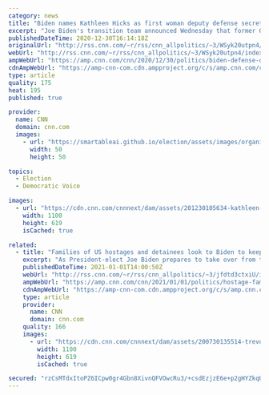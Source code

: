 ```yaml
---
category: news
title: "Biden names Kathleen Hicks as first woman deputy defense secretary"
excerpt: "Joe Biden's transition team announced Wednesday that former Obama Pentagon official Kathleen Hicks is the President-elect's pick to serve as deputy secretary of defense, and she would be the first woman to serve in the role if confirmed by the Senate.\n    \n"
publishedDateTime: 2020-12-30T16:14:18Z
originalUrl: "http://rss.cnn.com/~r/rss/cnn_allpolitics/~3/WSyk20utpn4/index.html"
webUrl: "http://rss.cnn.com/~r/rss/cnn_allpolitics/~3/WSyk20utpn4/index.html"
ampWebUrl: "https://amp.cnn.com/cnn/2020/12/30/politics/biden-defense-department-hicks-kahl/index.html"
cdnAmpWebUrl: "https://amp-cnn-com.cdn.ampproject.org/c/s/amp.cnn.com/cnn/2020/12/30/politics/biden-defense-department-hicks-kahl/index.html"
type: article
quality: 175
heat: 195
published: true

provider:
  name: CNN
  domain: cnn.com
  images:
    - url: "https://smartableai.github.io/election/assets/images/organizations/cnn.com-50x50.jpg"
      width: 50
      height: 50

topics:
  - Election
  - Democratic Voice

images:
  - url: "https://cdn.cnn.com/cnnnext/dam/assets/201230105634-kathleen-hicks-super-tease.jpg"
    width: 1100
    height: 619
    isCached: true

related:
  - title: "Families of US hostages and detainees look to Biden to keep up efforts to free loved ones"
    excerpt: "As President-elect Joe Biden prepares to take over from the outgoing Trump administration, the goal for the families of Americans unlawfully detained and held hostage abroad remains the same: to see their loved ones returned home.\n    \n"
    publishedDateTime: 2021-01-01T14:00:50Z
    webUrl: "http://rss.cnn.com/~r/rss/cnn_allpolitics/~3/jfdtd3ctxiU/index.html"
    ampWebUrl: "https://amp.cnn.com/cnn/2021/01/01/politics/hostage-families-transition/index.html"
    cdnAmpWebUrl: "https://amp-cnn-com.cdn.ampproject.org/c/s/amp.cnn.com/cnn/2021/01/01/politics/hostage-families-transition/index.html"
    type: article
    provider:
      name: CNN
      domain: cnn.com
    quality: 166
    images:
      - url: "https://cdn.cnn.com/cnnnext/dam/assets/200730135514-trevor-reed-ex-marine-sentencing-russia-super-tease.jpg"
        width: 1100
        height: 619
        isCached: true

secured: "rzCsMTdxItoPZ6ICpw0gr4Gbn8XivnQFVOwcRu3/+csdEzjzE6e+p2gHYZkqUw/7EB7kzLd4eP6pHXuROrKik6RqF4/owMCSHIoP8/ymuGRUBpK3EiuWkyCZ5WwI159vZYKO6k9cV4q4/g5B0xNaju2sGJWhPEI/Vxa4QlT+5ipXgye79x6nzMzrSopR4AgdxnFNu2Rc0yLXr72ARBTljUmhwCXBzOLuwUyjYleyE47lKT0eI1el7o3q4xTLNFGfIsVxb2fYQvFQwRMRxrfg0xAgYP16TNTfAaq3i3q9oiy8MEDWxXCub013Wed2mSMS6f+TDNvNL3Plsf4wrKtLeTpotUMxAUj6Ku5TgEbMqaE=;qu/IrXjZAB+Z/LC+Nz3n3Q=="
---
```



